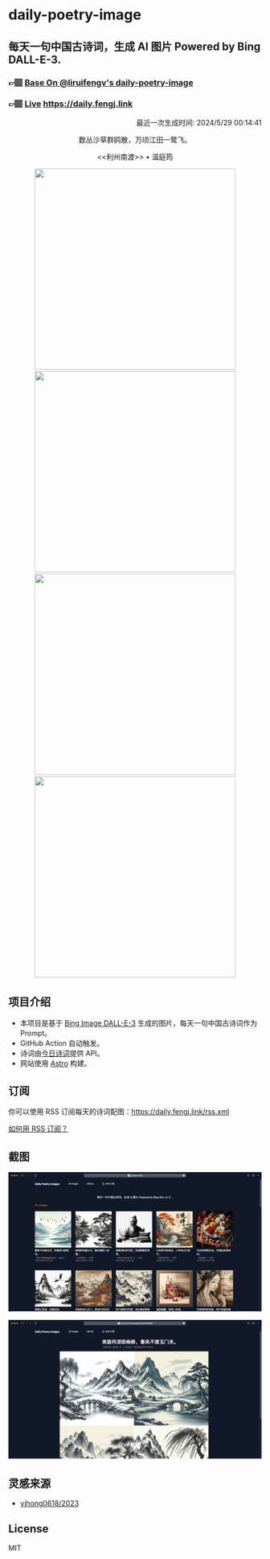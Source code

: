 
# daily-poetry-image

## 每天一句中国古诗词，生成 AI 图片 Powered by Bing DALL-E-3.

### 👉🏽 [Base On @liruifengv's daily-poetry-image](https://github.com/liruifengv/daily-poetry-image)

### 👉🏽 [Live](https://daily.fengj.link) https://daily.fengj.link

<p align="right">
  最近一次生成时间: 2024/5/29 00:14:41
</p>
<p align="center">
数丛沙草群鸥散，万顷江田一鹭飞。
</p>
<p align="center">
<<利州南渡>> • 温庭筠
</p>
<p align="center">
<img src="https://tse1.mm.bing.net/th/id/OIG1.QG0Ev.NCNt8EtEM8Q9cf" height="400" width="400" />
<img src="https://tse4.mm.bing.net/th/id/OIG1.Rt5dpyR_GrtaBhrPPebW" height="400" width="400" />
<img src="https://tse4.mm.bing.net/th/id/OIG1.Gvs60hUZwabXP6gRA3Q2" height="400" width="400" />
<img src="https://tse2.mm.bing.net/th/id/OIG1.iYYMIx6AdpbmKSyvEbV4" height="400" width="400" />
</p>

## 项目介绍

-   本项目是基于 [Bing Image DALL-E-3](https://www.bing.com/images/create) 生成的图片，每天一句中国古诗词作为 Prompt。
-   GitHub Action 自动触发。
-   诗词由[今日诗词](https://www.jinrishici.com/)提供 API。
-   网站使用 [Astro](https://astro.build) 构建。

## 订阅

你可以使用 RSS 订阅每天的诗词配图：https://daily.fengj.link/rss.xml

[如何用 RSS 订阅？](https://zhuanlan.zhihu.com/p/55026716)

## 截图

![图片列表](./screenshots/Snipaste_2023-12-28_21-00-26.png)

![图片详情](./screenshots/Snipaste_2023-12-28_21-00-53.png)

## 灵感来源

-   [yihong0618/2023](https://github.com/yihong0618/2023)

## License

MIT
